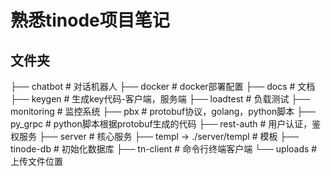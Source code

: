 # 熟悉tinode项目笔记

## 文件夹
├── chatbot                     # 对话机器人
├── docker                      # docker部署配置
├── docs                        # 文档
├── keygen                      # 生成key代码-客户端，服务端
├── loadtest                    # 负载测试
├── monitoring                  # 监控系统
├── pbx                         # protobuf协议，golang，python脚本
├── py_grpc                     # python脚本根据protobuf生成的代码
├── rest-auth                   # 用户认证，鉴权服务
├── server                      # 核心服务
├── templ -> ./server/templ     # 模板
├── tinode-db                   # 初始化数据库
├── tn-client                   # 命令行终端客户端
└── uploads                     # 上传文件位置

